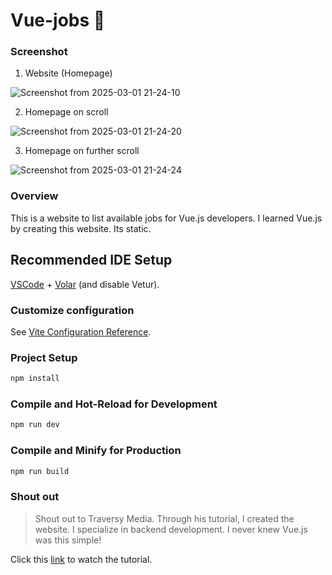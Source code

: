 # Vue-jobs 🚀

### Screenshot
1. Website (Homepage)

![Screenshot from 2025-03-01 21-24-10](https://github.com/user-attachments/assets/1aac29ac-79ea-4635-a9c8-9a7de86cd8bd)

2. Homepage on scroll

![Screenshot from 2025-03-01 21-24-20](https://github.com/user-attachments/assets/36f6d424-2693-438d-8f42-c05d482ed8b7)

3. Homepage on further scroll

![Screenshot from 2025-03-01 21-24-24](https://github.com/user-attachments/assets/21698d98-7bb1-4197-b937-66922cb62128)


### Overview
This is a website to list available jobs for Vue.js developers. I learned Vue.js by creating this website. Its static.

## Recommended IDE Setup

[VSCode](https://code.visualstudio.com/) + [Volar](https://marketplace.visualstudio.com/items?itemName=Vue.volar) (and disable Vetur).

### Customize configuration

See [Vite Configuration Reference](https://vite.dev/config/).

### Project Setup

```sh
npm install
```

### Compile and Hot-Reload for Development

```sh
npm run dev
```

### Compile and Minify for Production

```sh
npm run build
```

### Shout out
> Shout out to Traversy Media. Through his tutorial, I created the website. I specialize in backend development. I never knew Vue.js was this simple!

Click this [link](https://www.youtube.com/watch?v=VeNfHj6MhgA&t=3s) to watch the tutorial.
